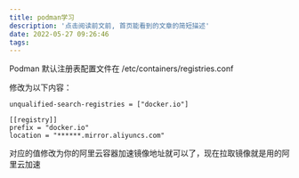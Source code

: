 ```yaml
---
title: podman学习
description: '点击阅读前文前, 首页能看到的文章的简短描述'
date: 2022-05-27 09:26:46
tags:
---
```


Podman 默认注册表配置文件在 /etc/containers/registries.conf

修改为以下内容：

```shell
unqualified-search-registries = ["docker.io"]

[[registry]]
prefix = "docker.io"
location = "******.mirror.aliyuncs.com"
```

对应的值修改为你的阿里云容器加速镜像地址就可以了，现在拉取镜像就是用的阿里云加速
